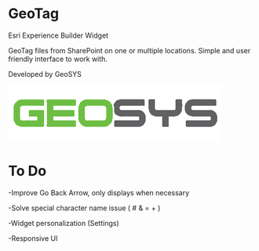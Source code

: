
# GeoTag

Esri Experience Builder Widget

GeoTag files from SharePoint on one or multiple locations. Simple and user friendly interface to work with.



Developed by GeoSYS

![Logo](/src/assets/images/geosys.png)


# To Do

-Improve Go Back Arrow, only displays when necessary

-Solve special character name issue ( # & = + )

-Widget personalization (Settings)

-Responsive UI
